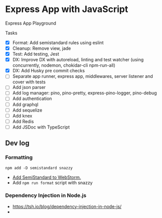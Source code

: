 # Express App with JavaScript

Express App Playground

Tasks

- [x] Format: Add semistandard rules using eslint
- [x] Cleanup: Remove view, jade
- [x] Test: Add testing, Jest
- [x] DX: Improve DX with autoreload, linting and test watcher (using concurrently, nodemon, chokidar-cli npm-run-all)
- [x] DX: Add Husky pre commit checks
- [ ] Separate app runner, express app, middlewares, server listener and cover with tests
- [ ] Add json parser
- [ ] Add log manager: pino, pino-pretty, express-pino-logger, pino-debug
- [ ] Add authentication
- [ ] Add graphql
- [ ] Add sequelize
- [ ] Add knex
- [ ] Add Redis
- [ ] Add JSDoc with TypeScript

## Dev log

### Formatting

```
npm add -D semistandard snazzy
```

- [Add SemiStandard to WebStorm.](https://blog.jetbrains.com/webstorm/2017/04/using-javascript-standard-style/)
- Add `npm run format` script with snazzy

### Dependency Injection in Node.js

- https://tsh.io/blog/dependency-injection-in-node-js/
-
